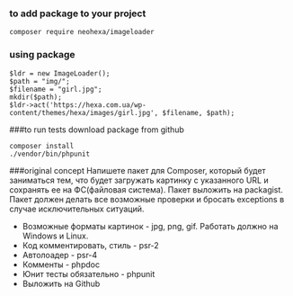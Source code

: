 
### to add package to your project
```composer require neohexa/imageloader```

### using package
``` 
$ldr = new ImageLoader();
$path = "img/";
$filename = "girl.jpg";
mkdir($path);
$ldr->act('https://hexa.com.ua/wp-content/themes/hexa/images/girl.jpg', $filename, $path);
```

###to run tests download package from github
```
composer install
./vendor/bin/phpunit
```

###original concept
Напишете пакет для Composer, который будет заниматься тем, что будет загружать картинку с
указанного URL и сохранять ее на ФС(файловая система).
Пакет выложить на packagist. Пакет должен делать все возможные проверки и бросать
exceptions в случае исключительных ситуаций.

- Возможные форматы картинок - jpg, png, gif. Работать должно на Windows и Linux.
- Код комментировать, стиль - psr-2
- Автолоадер - psr-4
- Комменты - phpdoc
- Юнит тесты обязательно - phpunit
- Выложить на Github